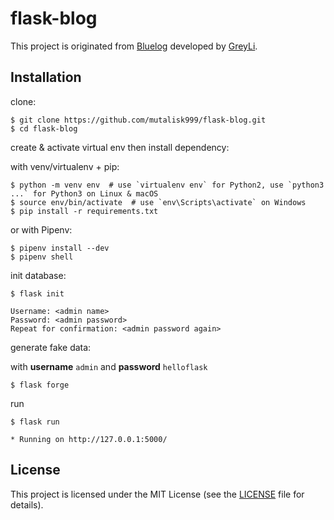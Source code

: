 # flask-blog

This project is originated from [Bluelog](https://github.com/greyli/bluelog.git) developed by [GreyLi](http://greyli.com).


## Installation

clone:
```
$ git clone https://github.com/mutalisk999/flask-blog.git
$ cd flask-blog
```
create & activate virtual env then install dependency:

with venv/virtualenv + pip:
```
$ python -m venv env  # use `virtualenv env` for Python2, use `python3 ...` for Python3 on Linux & macOS
$ source env/bin/activate  # use `env\Scripts\activate` on Windows
$ pip install -r requirements.txt
```
or with Pipenv:
```
$ pipenv install --dev
$ pipenv shell
```

init database:
```
$ flask init

Username: <admin name>
Password: <admin password>
Repeat for confirmation: <admin password again>
```

generate fake data: 

with **username** `admin` and **password** `helloflask`
```
$ flask forge
```


run
```
$ flask run

* Running on http://127.0.0.1:5000/
```


## License

This project is licensed under the MIT License (see the
[LICENSE](LICENSE) file for details).
